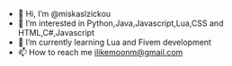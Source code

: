 - 👋 Hi, I’m @miskaslzickou
- 👀 I’m interested in Python,Java,Javascript,Lua,CSS and HTML,C#,Javascript
- 🌱 I’m currently learning Lua and Fivem development
- 📫 How to reach me ilikemoonm@gmail.com 

<!---
miskaslzickou/miskaslzickou is a ✨ special ✨ repository because its `README.md` (this file) appears on your GitHub profile.
You can click the Preview link to take a look at your changes.
--->

